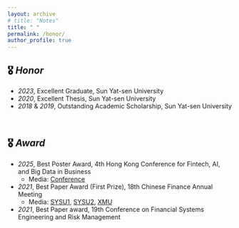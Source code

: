 ```yaml
---
layout: archive
# title: "Notes"
title: " "
permalink: /honor/
author_profile: true
---
```


## 🎖 *Honor*
+ *2023*, Excellent Graduate, Sun Yat-sen University
+ *2020*, Excellent Thesis, Sun Yat-sen University
+ *2018* & *2019*, Outstanding Academic Scholarship, Sun Yat-sen University

<br>

## 🎖 *Award*
+ *2025*, Best Poster Award, 4th Hong Kong Conference for Fintech, AI, and Big Data in Business
    + Media: [Conference](https://cityuhkfintech.com/2025-conference/)
+ *2021*, Best Paper Award (First Prize), 18th Chinese Finance Annual Meeting
    + Media: [SYSU1](https://bus.sysu.edu.cn/article/8845), [SYSU2](https://bus.sysu.edu.cn/article/9038), [XMU](https://sm.xmu.edu.cn/info/1585/14804.htm)
+ *2021*, Best Paper award, 19th Conference on Financial Systems Engineering and Risk Management
